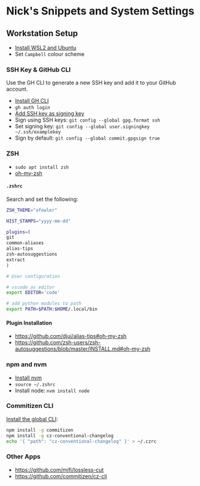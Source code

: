 # Nick's Snippets and System Settings

## Workstation Setup

- [Install WSL2 and Ubuntu](https://learn.microsoft.com/en-us/windows/wsl/install-manual#step-4---download-the-linux-kernel-update-package)
- Set `Campbell` colour scheme

### SSH Key & GitHub CLI

Use the GH CLI to generate a new SSH key and add it to your GitHub account.

- [Install GH CLI](https://github.com/cli/cli/blob/trunk/docs/install_linux.md)
- `gh auth login`
- [Add SSH key as signing key](https://github.com/settings/keys)
- Sign using SSH keys: `git config --global gpg.format ssh`
- Set signing key: `git config --global user.signingkey ~/.ssh/examplekey`
- Sign by default: `git config --global commit.gpgsign true`

### ZSH

- `sudo apt install zsh`
- [oh-my-zsh](https://github.com/robbyrussell/oh-my-zsh)

#### `.zshrc`

Search and set the following:

```zsh
ZSH_THEME="afowler"

HIST_STAMPS="yyyy-mm-dd"

plugins=(
git
common-aliases
alias-tips
zsh-autosuggestions
extract
)

# User configuration

# vscode as editor
export EDITOR='code'

# add python modules to path
export PATH=$PATH:$HOME/.local/bin
```

#### Plugin Installation

- https://github.com/djui/alias-tips#oh-my-zsh
- https://github.com/zsh-users/zsh-autosuggestions/blob/master/INSTALL.md#oh-my-zsh

### npm and nvm

- [Install nvm](https://github.com/nvm-sh/nvm#installing-and-updating)
- `source ~/.zshrc`
- Install node: `nvm install node`

### Commitizen CLI

[Install the global CLI](https://github.com/commitizen/cz-cli#conventional-commit-messages-as-a-global-utility):

```bash
npm install -g commitizen
npm install -g cz-conventional-changelog
echo '{ "path": "cz-conventional-changelog" }' > ~/.czrc
```

### Other Apps

- https://github.com/mifi/lossless-cut
- https://github.com/commitizen/cz-cli

